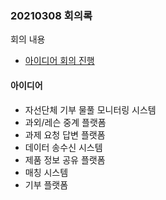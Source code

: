 ### 20210308 회의록
회의 내용
- [아이디어 회의 진행](#아이디어)

#### 아이디어
- 자선단체 기부 물풀 모니터링 시스템
- 과외/레슨 중계 플랫폼
- 과제 요청 답변 플랫폼
- 데이터 송수신 시스템
- 제품 정보 공유 플랫폼
- 매칭 시스템
- 기부 플랫폼
